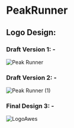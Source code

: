 # PeakRunner

## Logo Design:
### Draft Version 1: -
![Peak Runner](https://github.com/user-attachments/assets/63fc61f8-190d-4d32-b85d-2b2604cffeab)
### Draft Version 2: - 
![Peak Runner (1)](https://github.com/user-attachments/assets/70689b88-1d9b-4ad6-a742-6f16958a4cfb)
### Final Design 3: -
![LogoAwes](https://github.com/user-attachments/assets/3d066595-c855-4896-be91-99f4bce242ca)


